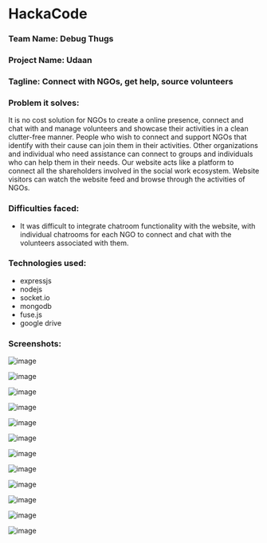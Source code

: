 # HackaCode 

### Team Name: Debug Thugs
### Project Name: Udaan

### Tagline:  Connect with NGOs, get help, source volunteers


### Problem it solves: 
It is no cost solution for NGOs to create a online presence, connect and chat with and manage volunteers and showcase their activities in a clean clutter-free manner. People who wish to connect and support NGOs that identify with their cause can join them in their activities. Other organizations and individual who need assistance can connect to groups and individuals who can help them in their needs. Our website acts like a platform to connect all the shareholders involved in the social work ecosystem. Website visitors can watch the website feed and browse through the activities of NGOs.

### Difficulties faced:
- It was difficult to integrate chatroom functionality with the website, with individual chatrooms for each NGO to connect and chat with the volunteers associated with them.

### Technologies used:
- expressjs
- nodejs
- socket.io
- mongodb
- fuse.js
- google drive

### Screenshots:
![image](https://user-images.githubusercontent.com/62465343/128684810-46b3686c-272f-4ce4-9962-308a4ac97d1c.png)

![image](https://user-images.githubusercontent.com/62465343/128684838-efe7b6c0-a2c6-4985-b59d-b75079cff928.png)

![image](https://user-images.githubusercontent.com/62465343/128684868-67f8d444-9555-45d5-bc67-bfe145f4c58e.png)

![image](https://user-images.githubusercontent.com/62465343/128684874-77ee4a8d-cbd8-45ea-a5f5-05b08d0e5e9d.png)

![image](https://user-images.githubusercontent.com/62465343/128684927-0f10304d-5986-40a5-9351-25c0f05939cb.png)

![image](https://user-images.githubusercontent.com/62465343/128684955-e2b5ebf3-d8ca-4533-9ec7-a76570c43386.png)

![image](https://user-images.githubusercontent.com/62465343/128684976-52c9ad3c-b8fd-4d6e-9168-e5fcfa10cfbc.png)

![image](https://user-images.githubusercontent.com/62465343/128685087-18a9678a-f39a-48c1-b14e-acde381407f2.png)




![image](https://user-images.githubusercontent.com/62465343/128684735-c197e8b1-5393-4c3f-9ec2-9c097cc21356.png)

![image](https://user-images.githubusercontent.com/62465343/128684683-07fcbfcf-04af-451b-bdfe-97432172fbb7.png)

![image](https://user-images.githubusercontent.com/62465343/128685164-caf7889d-5767-43c5-b97f-1065558244f6.png)

![image](https://user-images.githubusercontent.com/62465343/128685201-8b9b3fca-4db9-4d60-b6cd-cc2e52d0707a.png)

